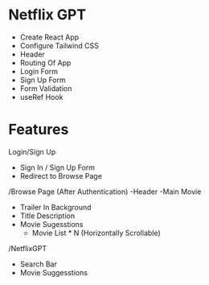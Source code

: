 # Netflix GPT

- Create React App
- Configure Tailwind CSS
- Header
- Routing Of App
- Login Form
- Sign Up Form
- Form Validation
- useRef Hook

# Features

Login/Sign Up

- Sign In / Sign Up Form
- Redirect to Browse Page

/Browse Page (After Authentication)
-Header
-Main Movie

- Trailer In Background
- Title Description
- Movie Sugesstions
  - Movie List \* N (Horizontally Scrollable)

/NetflixGPT

- Search Bar
- Movie Suggesstions
